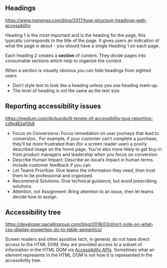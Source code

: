## Headings
https://www.nomensa.com/blog/2017/how-structure-headings-web-accessibility

Heading 1 is the most important and is the heading for the page, this typically corresponds to the title of the page. It gives users an indication of what the page is about - you should have a single Heading 1 on each page.

Each heading 2 creates a **section** of content. They divide pages into consumable sections which help to organize the content.

When a section is visually obvious you can hide headings from sighted users.

- Don’t style text to look like a heading unless you use heading mark-up.
- The level of heading is not the same as the text size.

## Reporting accessibility issues
https://medium.com/@ckundo/6-tenets-of-accessibility-bug-reporting-cdfed82af0b8

- Focus on Conversions: Focus remediation on user journeys that lead to conversion.. For example, if your customer can’t complete a purchase, they’ll be more frustrated than (for a screen reader user) a poorly described image on the home page. You’re also more likely to get buy-in from product managers and leadership when you focus on conversion.
- Describe Human Impact: Describe an issue’s impact in human terms. Include customer feedback if you can.
- Let Teams Prioritize: Give teams the information they need, then trust them to be professional and organized.
- Recommend Solutions: Give technical guidance, but avoid prescribing solutions.
- Attention, not Assignment: Bring attention to an issue, then let teams decide how to assign.

## Accessibility tree
https://developer.paciellogroup.com/blog/2018/03/short-note-on-what-css-display-properties-do-to-table-semantics/

Screen readers and other assistive tech, in general, do not have direct access to the HTML DOM, they are provided access to a subset of information in the HTML DOM via [Accessibility APIs](https://www.w3.org/TR/wai-aria-1.1/#dfn-accessibility-api). Sometimes what an element represents in the HTML DOM is not how it is represented in the accessibility tree.
